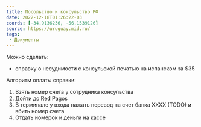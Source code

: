 ```yaml
---
title: Посольство и консульство РФ
date: 2022-12-18T01:26:22-03
coords: [-34.9136236, -56.1539126]
source: https://uruguay.mid.ru/
tags:
 - Документы
---
```


Можно сделать:
 - справку о несудимости с консульской печатью на испанском за $35

Алгоритм оплаты справки:

1. Взять номер счета у сотрудника консульства
2. Дойти до Red Pagos
3. В терминале у входа нажать перевод на счет банка XXXX (TODO) и вбить
   номер счета
4. Отдать номерок и деньги на кассе
